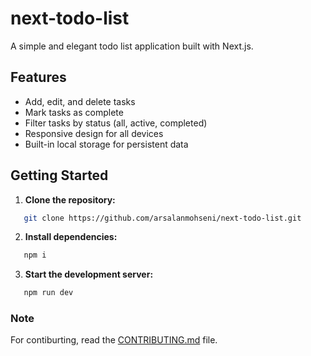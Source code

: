# next-todo-list

A simple and elegant todo list application built with Next.js.

## Features

- Add, edit, and delete tasks
- Mark tasks as complete
- Filter tasks by status (all, active, completed)
- Responsive design for all devices
- Built-in local storage for persistent data

## Getting Started

1. **Clone the repository:**

```bash
   git clone https://github.com/arsalanmohseni/next-todo-list.git
```

2. **Install dependencies:**

```bash
   npm i
```

3. **Start the development server:**

```bash
   npm run dev
```

### Note

For contiburting, read the [CONTRIBUTING.md](https://github.com/arsalanmohseni/next-todo-list/blob/main/CONTRIBUTING.md) file.
